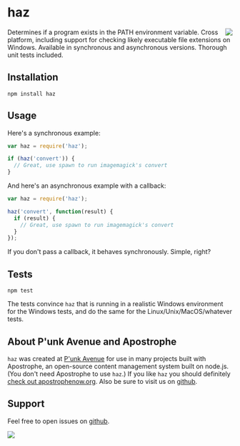 # haz

<a href="http://apostrophenow.org/"><img src="https://raw.github.com/punkave/haz/master/logos/logo-box-madefor.png" align="right" /></a>

Determines if a program exists in the PATH environment variable. Cross platform, including support for checking likely executable file extensions on Windows. Available in synchronous and asynchronous versions. Thorough unit tests included.

## Installation

    npm install haz

## Usage

Here's a synchronous example:

```javascript
var haz = require('haz');

if (haz('convert')) {
  // Great, use spawn to run imagemagick's convert
}
```

And here's an asynchronous example with a callback:

```javascript
var haz = require('haz');

haz('convert', function(result) {
  if (result) {
    // Great, use spawn to run imagemagick's convert
  }
});
```

If you don't pass a callback, it behaves synchronously. Simple, right?

## Tests

    npm test

The tests convince  `haz` that is running in a realistic Windows environment for the Windows tests, and do the same for the Linux/Unix/MacOS/whatever tests.

## About P'unk Avenue and Apostrophe

`haz` was created at [P'unk Avenue](http://punkave.com) for use in many projects built with Apostrophe, an open-source content management system built on node.js. (You don't need Apostrophe to use `haz`.) If you like `haz` you should definitely [check out apostrophenow.org](http://apostrophenow.org). Also be sure to visit us on [github](http://github.com/punkave).

## Support

Feel free to open issues on [github](http://github.com/punkave/haz).

<a href="http://punkave.com/"><img src="https://raw.github.com/punkave/haz/master/logos/logo-box-builtby.png" /></a>
